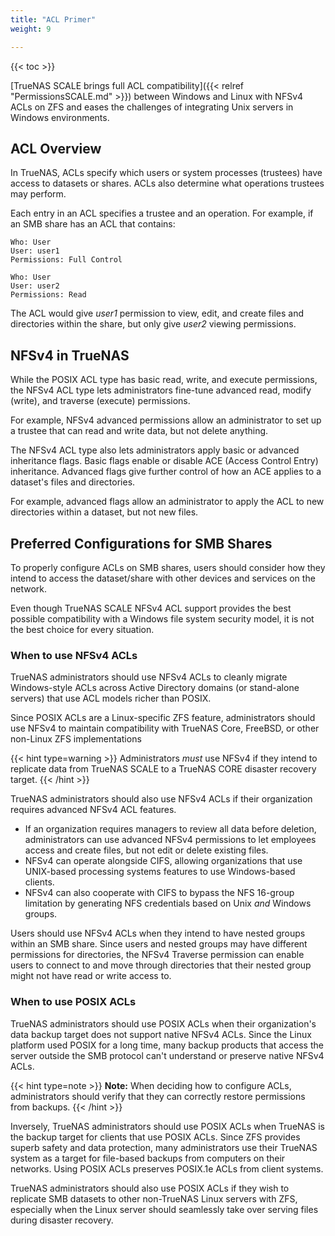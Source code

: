 ```yaml
---
title: "ACL Primer"
weight: 9

---
```


{{< toc >}}

[TrueNAS SCALE brings full ACL compatibility]({{< relref "PermissionsSCALE.md" >}}) between Windows and Linux with NFSv4 ACLs on ZFS and eases the challenges of integrating Unix servers in Windows environments.

## ACL Overview

In TrueNAS, ACLs specify which users or system processes (trustees) have access to datasets or shares. ACLs also determine what operations trustees may perform.

Each entry in an ACL specifies a trustee and an operation. For example, if an SMB share has an ACL that contains: 

```  
Who: User  
User: user1  
Permissions: Full Control  
  
Who: User  
User: user2  
Permissions: Read  
```  

The ACL would give *user1* permission to view, edit, and create files and directories within the share, but only give *user2* viewing permissions.

## NFSv4 in TrueNAS

While the POSIX ACL type has basic read, write, and execute permissions, the NFSv4 ACL type lets administrators fine-tune advanced read, modify (write), and traverse (execute) permissions. 

For example, NFSv4 advanced permissions allow an administrator to set up a trustee that can read and write data, but not delete anything.

The NFSv4 ACL type also lets administrators apply basic or advanced inheritance flags. Basic flags enable or disable ACE (Access Control Entry) inheritance. Advanced flags give further control of how an ACE applies to a dataset's files and directories.

For example, advanced flags allow an administrator to apply the ACL to new directories within a dataset, but not new files.

## Preferred Configurations for SMB Shares

To properly configure ACLs on SMB shares, users should consider how they intend to access the dataset/share with other devices and services on the network.

Even though TrueNAS SCALE NFSv4 ACL support provides the best possible compatibility with a Windows file system security model, it is not the best choice for every situation. 

### When to use NFSv4 ACLs

TrueNAS administrators should use NFSv4 ACLs to cleanly migrate Windows-style ACLs across Active Directory domains (or stand-alone servers) that use ACL models richer than POSIX.

Since POSIX ACLs are a Linux-specific ZFS feature, administrators should use NFSv4 to maintain compatibility with TrueNAS Core, FreeBSD, or other non-Linux ZFS implementations

{{< hint type=warning >}}
Administrators *must* use NFSv4 if they intend to replicate data from TrueNAS SCALE to a TrueNAS CORE disaster recovery target.
{{< /hint >}}

TrueNAS administrators should also use NFSv4 ACLs if their organization requires advanced NFSv4 ACL features.

* If an organization requires managers to review all data before deletion, administrators can use advanced NFSv4 permissions to let employees access and create files, but not edit or delete existing files.
* NFSv4 can operate alongside CIFS, allowing organizations that use UNIX-based processing systems features to use Windows-based clients. 
* NFSv4 can also cooperate with CIFS to bypass the NFS 16-group limitation by generating NFS credentials based on Unix *and* Windows groups.

Users should use NFSv4 ACLs when they intend to have nested groups within an SMB share. Since users and nested groups may have different permissions for directories, the NFSv4 Traverse permission can enable users to connect to and move through directories that their nested group might not have read or write access to.

### When to use POSIX ACLs

TrueNAS administrators should use POSIX ACLs when their organization's data backup target does not support native NFSv4 ACLs. Since the Linux platform used POSIX for a long time, many backup products that access the server outside the SMB protocol can't understand or preserve native NFSv4 ACLs.

{{< hint type=note >}}
**Note:** When deciding how to configure ACLs, administrators should verify that they can correctly restore permissions from backups.
{{< /hint >}}

Inversely, TrueNAS administrators should use POSIX ACLs when TrueNAS is the backup target for clients that use POSIX ACLs. Since ZFS provides superb safety and data protection, many administrators use their TrueNAS system as a target for file-based backups from computers on their networks. Using POSIX ACLs preserves POSIX.1e ACLs from client systems.

TrueNAS administrators should also use POSIX ACLs if they wish to replicate SMB datasets to other non-TrueNAS Linux servers with ZFS, especially when the Linux server should seamlessly take over serving files during disaster recovery.
